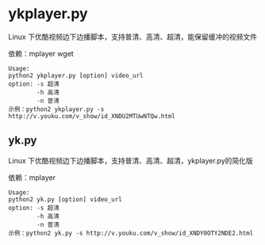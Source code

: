 ykplayer.py
========
Linux 下优酷视频边下边播脚本，支持普清、高清、超清，能保留缓冲的视频文件

依赖：mplayer wget

    Usage:
    python2 ykplayer.py [option] video_url
    option: -s 超清
            -h 高清
            -n 普清
    示例：python2 ykplayer.py -s http://v.youku.com/v_show/id_XNDU2MTUwNTQw.html

yk.py
---
Linux 下优酷视频边下边播脚本，支持普清、高清、超清，ykplayer.py的简化版

依赖：mplayer

    Usage:
    python2 yk.py [option] video_url
    option: -s 超清
            -h 高清
            -n 普清
    示例：python2 yk.py -s http://v.youku.com/v_show/id_XNDY0OTY2NDE2.html

